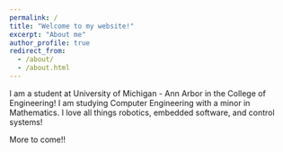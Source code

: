 ```yaml
---
permalink: /
title: "Welcome to my website!"
excerpt: "About me"
author_profile: true
redirect_from: 
  - /about/
  - /about.html
---
```


I am a student at University of Michigan - Ann Arbor in the College of Engineering! I am studying Computer Engineering with a minor in Mathematics. I love all things robotics, embedded software, and control systems!

More to come!!